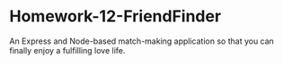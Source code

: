 # Homework-12-FriendFinder
An Express and Node-based match-making application so that you can finally enjoy a fulfilling love life.
